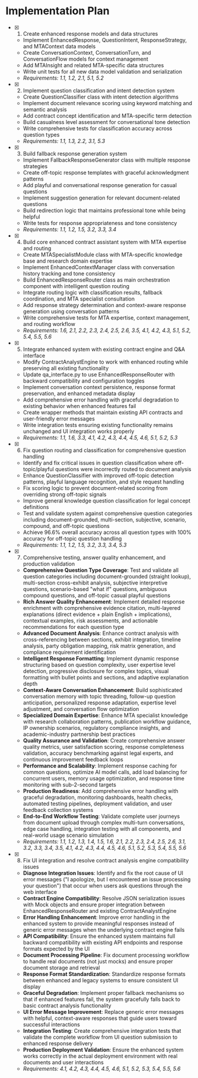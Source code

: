 # Implementation Plan

- [x] 1. Create enhanced response models and data structures

  - Implement EnhancedResponse, QuestionIntent, ResponseStrategy, and MTAContext data models
  - Create ConversationContext, ConversationTurn, and ConversationFlow models for context management
  - Add MTAInsight and related MTA-specific data structures
  - Write unit tests for all new data model validation and serialization
  - _Requirements: 1.1, 1.2, 2.1, 5.1, 5.2_

- [x] 2. Implement question classification and intent detection system

  - Create QuestionClassifier class with intent detection algorithms
  - Implement document relevance scoring using keyword matching and semantic analysis
  - Add contract concept identification and MTA-specific term detection
  - Build casualness level assessment for conversational tone detection
  - Write comprehensive tests for classification accuracy across question types
  - _Requirements: 1.1, 1.3, 2.2, 3.1, 5.3_

- [x] 3. Build fallback response generation system

  - Implement FallbackResponseGenerator class with multiple response strategies
  - Create off-topic response templates with graceful acknowledgment patterns
  - Add playful and conversational response generation for casual questions
  - Implement suggestion generation for relevant document-related questions
  - Build redirection logic that maintains professional tone while being helpful
  - Write tests for response appropriateness and tone consistency
  - _Requirements: 1.1, 1.2, 1.5, 3.2, 3.3, 3.4_

- [x] 4. Build core enhanced contract assistant system with MTA expertise and routing

  - Create MTASpecialistModule class with MTA-specific knowledge base and research domain expertise
  - Implement EnhancedContextManager class with conversation history tracking and tone consistency
  - Build EnhancedResponseRouter class as main orchestration component with intelligent question routing
  - Integrate routing logic with classification results, fallback coordination, and MTA specialist consultation
  - Add response strategy determination and context-aware response generation using conversation patterns
  - Write comprehensive tests for MTA expertise, context management, and routing workflow
  - _Requirements: 1.6, 2.1, 2.2, 2.3, 2.4, 2.5, 2.6, 3.5, 4.1, 4.2, 4.3, 5.1, 5.2, 5.4, 5.5, 5.6_

- [x] 5. Integrate enhanced system with existing contract engine and Q&A interface

  - Modify ContractAnalystEngine to work with enhanced routing while preserving all existing functionality
  - Update qa_interface.py to use EnhancedResponseRouter with backward compatibility and configuration toggles
  - Implement conversation context persistence, response format preservation, and enhanced metadata display
  - Add comprehensive error handling with graceful degradation to existing behavior when enhanced features fail
  - Create wrapper methods that maintain existing API contracts and user-friendly error messages
  - Write integration tests ensuring existing functionality remains unchanged and UI integration works properly
  - _Requirements: 1.1, 1.6, 3.3, 4.1, 4.2, 4.3, 4.4, 4.5, 4.6, 5.1, 5.2, 5.3_

- [x] 6. Fix question routing and classification for comprehensive question handling

  - Identify and fix critical issues in question classification where off-topic/playful questions were incorrectly routed to document analysis
  - Enhance QuestionClassifier with improved off-topic detection patterns, playful language recognition, and style request handling
  - Fix scoring logic to prevent document-related scoring from overriding strong off-topic signals
  - Improve general knowledge question classification for legal concept definitions
  - Test and validate system against comprehensive question categories including document-grounded, multi-section, subjective, scenario, compound, and off-topic questions
  - Achieve 96.6% overall accuracy across all question types with 100% accuracy for off-topic question handling
  - _Requirements: 1.1, 1.2, 1.5, 3.2, 3.3, 3.4, 5.3_

- [x] 7. Comprehensive testing, answer quality enhancement, and production validation

  - **Comprehensive Question Type Coverage**: Test and validate all question categories including document-grounded (straight lookup), multi-section cross-exhibit analysis, subjective interpretive questions, scenario-based "what if" questions, ambiguous compound questions, and off-topic casual playful questions
  - **Rich Answer Quality Enhancement**: Implement detailed response enrichment with comprehensive evidence citation, multi-layered explanations (direct evidence + plain English + implications), contextual examples, risk assessments, and actionable recommendations for each question type
  - **Advanced Document Analysis**: Enhance contract analysis with cross-referencing between sections, exhibit integration, timeline analysis, party obligation mapping, risk matrix generation, and compliance requirement identification
  - **Intelligent Response Formatting**: Implement dynamic response structuring based on question complexity, user expertise level detection, progressive disclosure for complex topics, visual formatting with bullet points and sections, and adaptive explanation depth
  - **Context-Aware Conversation Enhancement**: Build sophisticated conversation memory with topic threading, follow-up question anticipation, personalized response adaptation, expertise level adjustment, and conversation flow optimization
  - **Specialized Domain Expertise**: Enhance MTA specialist knowledge with research collaboration patterns, publication workflow guidance, IP ownership scenarios, regulatory compliance insights, and academic-industry partnership best practices
  - **Quality Assurance and Validation**: Create comprehensive answer quality metrics, user satisfaction scoring, response completeness validation, accuracy benchmarking against legal experts, and continuous improvement feedback loops
  - **Performance and Scalability**: Implement response caching for common questions, optimize AI model calls, add load balancing for concurrent users, memory usage optimization, and response time monitoring with sub-2-second targets
  - **Production Readiness**: Add comprehensive error handling with graceful degradation, monitoring dashboards, health checks, automated testing pipelines, deployment validation, and user feedback collection systems
  - **End-to-End Workflow Testing**: Validate complete user journeys from document upload through complex multi-turn conversations, edge case handling, integration testing with all components, and real-world usage scenario simulation
  - _Requirements: 1.1, 1.2, 1.3, 1.4, 1.5, 1.6, 2.1, 2.2, 2.3, 2.4, 2.5, 2.6, 3.1, 3.2, 3.3, 3.4, 3.5, 4.1, 4.2, 4.3, 4.4, 4.5, 4.6, 5.1, 5.2, 5.3, 5.4, 5.5, 5.6_

- [x] 8. Fix UI integration and resolve contract analysis engine compatibility issues

  - **Diagnose Integration Issues**: Identify and fix the root cause of UI error messages ("I apologize, but I encountered an issue processing your question") that occur when users ask questions through the web interface
  - **Contract Engine Compatibility**: Resolve JSON serialization issues with Mock objects and ensure proper integration between EnhancedResponseRouter and existing ContractAnalystEngine
  - **Error Handling Enhancement**: Improve error handling in the enhanced system to provide meaningful responses instead of generic error messages when the underlying contract engine fails
  - **API Compatibility**: Ensure the enhanced system maintains full backward compatibility with existing API endpoints and response formats expected by the UI
  - **Document Processing Pipeline**: Fix document processing workflow to handle real documents (not just mocks) and ensure proper document storage and retrieval
  - **Response Format Standardization**: Standardize response formats between enhanced and legacy systems to ensure consistent UI display
  - **Graceful Degradation**: Implement proper fallback mechanisms so that if enhanced features fail, the system gracefully falls back to basic contract analysis functionality
  - **UI Error Message Improvement**: Replace generic error messages with helpful, context-aware responses that guide users toward successful interactions
  - **Integration Testing**: Create comprehensive integration tests that validate the complete workflow from UI question submission to enhanced response delivery
  - **Production Deployment Validation**: Ensure the enhanced system works correctly in the actual deployment environment with real documents and user interactions
  - _Requirements: 4.1, 4.2, 4.3, 4.4, 4.5, 4.6, 5.1, 5.2, 5.3, 5.4, 5.5, 5.6_

